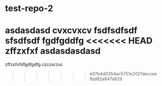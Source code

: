 # test-repo-2
asdasdasd
cvxcvxcv
fsdfsdfsdf
sfsdfsdf
fgdfgddfg
<<<<<<< HEAD
zffzxfxf
asdasdasdasd
=======
zffzxfxfdfgdfgdfg
czczxczxc
>>>>>>> e07b4d0354ac5751e2021deccaefbd82a847a829
